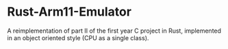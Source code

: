 # Rust-Arm11-Emulator

A reimplementation of part II of the first year C project in Rust, implemented in an object oriented style (CPU as a single class).
